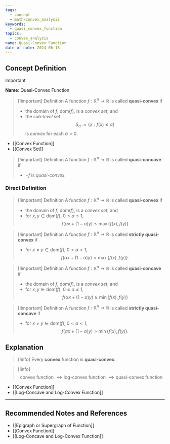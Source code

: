 ```yaml
---
tags:
  - concept
  - math/convex_analysis
keywords:
  - quasi_convex_function
topics:
  - convex_analysis
name: Quasi-Convex Function
date of note: 2024-06-18
---
```


## Concept Definition

>[!important]
>**Name**: Quasi-Convex Function

>[!important] Definition
>A function $f: \mathbb{R}^{n} \to \mathbb{R}$ is called **quasi-convex** if 
>- the domain of $f$, $\text{dom}(f)$, is a *convex set*; and
>- the *sub-level* set $$S_{\alpha} := \left\{ x: f(x) \le \alpha \right\}$$ is *convex* for each $\alpha >0.$

- [[Convex Function]]
- [[Convex Set]]

>[!important] Definition
>A function $f: \mathbb{R}^{n} \to \mathbb{R}$ is called **quasi-concave** if 
>- $-f$ is *quasi-convex.*

### Direct Definition


>[!important] Definition
>A function $f: \mathbb{R}^{n} \to \mathbb{R}$ is called **quasi-convex** if 
>- the domain of $f$, $\text{dom}(f)$, is a *convex set*; and
>- for $x, y \in \text{dom}(f)$, $0 \le \alpha \le 1$,  $$f(\alpha x + (1- \alpha) y) \le \max\left\{ f(x), f(y) \right\} $$

>[!important] Definition
>A function $f: \mathbb{R}^{n} \to \mathbb{R}$ is called **strictly quasi-convex** if 
>- for $x \neq y \in \text{dom}(f)$, $0 < \alpha < 1$,  $$f(\alpha x + (1- \alpha) y) < \max\left\{ f(x), f(y) \right\}.$$

>[!important] Definition
>A function $f: \mathbb{R}^{n} \to \mathbb{R}$ is called **quasi-concave** if 
>- the domain of $f$, $\text{dom}(f)$, is a *convex set*; and
>- for $x, y \in \text{dom}(f)$, $0 \le \alpha \le 1$,  $$f(\alpha x + (1- \alpha) y) \ge \min\left\{ f(x), f(y) \right\} $$

>[!important] Definition
>A function $f: \mathbb{R}^{n} \to \mathbb{R}$ is called **strictly quasi-concave** if 
>- for $x \neq y \in \text{dom}(f)$, $0 < \alpha < 1$,  $$f(\alpha x + (1- \alpha) y) > \min\left\{ f(x), f(y) \right\}.$$



## Explanation

>[!info]
>Every **convex** function is **quasi-convex**.



>[!info]
>$$
>\text{convex function } \implies \text{log-convex function } \implies \text{quasi-convex function } 
>$$

- [[Convex Function]]
- [[Log-Concave and Log-Convex Function]]



-----------
##  Recommended Notes and References


- [[Epigraph or Supergraph of Function]]
- [[Convex Function]]
- [[Log-Concave and Log-Convex Function]]